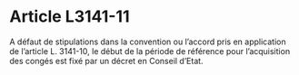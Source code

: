 # Article L3141-11

A défaut de stipulations dans la convention ou l’accord pris en application de l’article L. 3141-10, le début de la période de référence pour l’acquisition des congés est fixé par un décret en Conseil d’Etat.
